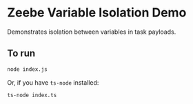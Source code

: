 # Zeebe Variable Isolation Demo

Demonstrates isolation between variables in task payloads.

## To run

```bash
node index.js
```

Or, if you have `ts-node` installed:

```bash
ts-node index.ts
```

